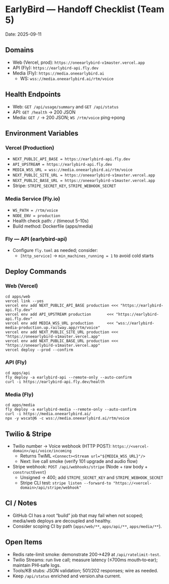 # EarlyBird — Handoff Checklist (Team 5)

Date: 2025-09-11

## Domains
- Web (Vercel, prod): `https://oneearlybird-v1master.vercel.app`
- API (Fly): `https://earlybird-api.fly.dev`
- Media (Fly): `https://media.oneearlybird.ai`
  - WS: `wss://media.oneearlybird.ai/rtm/voice`

## Health Endpoints
- Web: `GET /api/usage/summary` and `GET /api/status`
- API: `GET /health` → 200 JSON
- Media: `GET /` → 200 JSON; `WS /rtm/voice` ping→pong

## Environment Variables

### Vercel (Production)
- `NEXT_PUBLIC_API_BASE = https://earlybird-api.fly.dev`
- `API_UPSTREAM = https://earlybird-api.fly.dev`
- `MEDIA_WSS_URL = wss://media.oneearlybird.ai/rtm/voice`
- `NEXT_PUBLIC_SITE_URL = https://oneearlybird-v1master.vercel.app`
- `NEXT_PUBLIC_BASE_URL = https://oneearlybird-v1master.vercel.app`
- Stripe: `STRIPE_SECRET_KEY`, `STRIPE_WEBHOOK_SECRET`

### Media Service (Fly.io)
- `WS_PATH = /rtm/voice`
- `NODE_ENV = production`
- Health check path: `/` (timeout 5–10s)
- Build method: Dockerfile (apps/media)

### Fly — API (earlybird-api)
- Configure `fly.toml` as needed; consider:
  - `[http_service]` → `min_machines_running = 1` to avoid cold starts

## Deploy Commands

### Web (Vercel)
```
cd apps/web
vercel link --yes
vercel env add NEXT_PUBLIC_API_BASE production <<< "https://earlybird-api.fly.dev"
vercel env add API_UPSTREAM production       <<< "https://earlybird-api.fly.dev"
vercel env add MEDIA_WSS_URL production      <<< "wss://earlybird-media-production.up.railway.app/rtm/voice"
vercel env add NEXT_PUBLIC_SITE_URL production <<< "https://oneearlybird-v1master.vercel.app"
vercel env add NEXT_PUBLIC_BASE_URL production <<< "https://oneearlybird-v1master.vercel.app"
vercel deploy --prod --confirm
```

### API (Fly)
```
cd apps/api
fly deploy -a earlybird-api --remote-only --auto-confirm
curl -i https://earlybird-api.fly.dev/health
```

### Media (Fly)
```
cd apps/media
fly deploy -a earlybird-media --remote-only --auto-confirm
curl -i https://media.oneearlybird.ai/
npx -y wscat@6 -c wss://media.oneearlybird.ai/rtm/voice
```

## Twilio & Stripe
- Twilio number → Voice webhook (HTTP POST): `https://<vercel-domain>/api/voice/incoming`
  - Returns TwiML `<Connect><Stream url="${MEDIA_WSS_URL}"/>`
  - Next: live call smoke (verify 101 upgrade and audio flow)
- Stripe webhook: `POST /api/webhooks/stripe` (Node + raw body + `constructEvent`)
  - Unsigned → 400; add `STRIPE_SECRET_KEY` and `STRIPE_WEBHOOK_SECRET`
  - Stripe CLI test: `stripe listen --forward-to "https://<vercel-domain>/api/stripe/webhook"`

## CI / Notes
- GitHub CI has a root “build” job that may fail when not scoped; media/web deploys are decoupled and healthy.
- Consider scoping CI by path (`apps/web/**`, `apps/api/**`, `apps/media/**`).

## Open Items
- Redis rate-limit smoke: demonstrate 200→429 at `/api/ratelimit-test`.
- Twilio Streams: run live call; measure latency (≤700ms mouth‑to‑ear); maintain PHI‑safe logs.
- Tools/KB stubs: JSON validation; 501/202 responses; wire as needed.
- Keep `/api/status` enriched and version.sha current.
